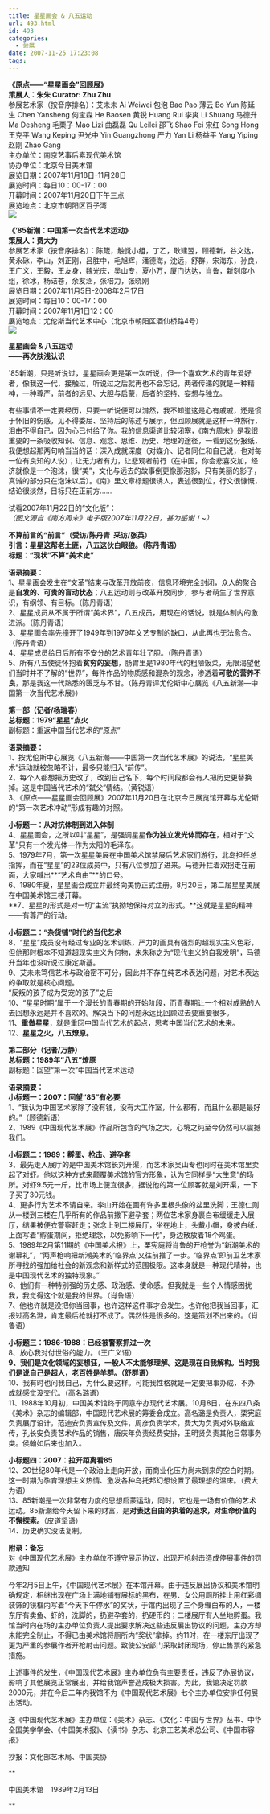 ```yaml
---
title: 星星画会 & 八五运动
url: 493.html
id: 493
categories:
  - 会展
date: 2007-11-25 17:23:08
tags:
---
```


**《原点——“星星画会”回顾展》  
策展人：朱朱 Curator: Zhu Zhu**  
参展艺术家（按音序排名）：艾未未 Ai Weiwei 包泡 Bao Pao 薄云 Bo Yun 陈延生 Chen Yansheng 何宝森 He Baosen 黄锐 Huang Rui 李爽 Li Shuang 马德升 Ma Desheng 毛栗子 Mao Lizi 曲磊磊 Qu Leilei 邵飞 Shao Fei 宋红 Song Hong 王克平 Wang Keping 尹光中 Yin Guangzhong 严力 Yan Li 杨益平 Yang Yiping 赵刚 Zhao Gang  
主办单位：南京艺事后素现代美术馆  
协办单位：北京今日美术馆  
展览日期：2007年11月18日-11月28日  
展览时间：每日10：00-17：00  
开幕时间：2007年11月20日下午三点  
展览地点：北京市朝阳区百子湾  
![](http://photo.guolaijie.com/rooufer/attachments/month_0711/s20071125171445.jpg)  
  
**《’85新潮：中国第一次当代艺术运动》  
策展人：费大为**  
参展艺术家（按音序排名）：陈箴，触觉小组，丁乙，耿建翌，顾德新，谷文达，黄永砯，李山，刘正刚，吕胜中，毛旭辉，潘德海，沈远，舒群，宋海东，孙良，王广义，王毅，王友身，魏光庆，吴山专，夏小万，厦门达达，肖鲁，新刻度小组，徐冰，杨诘苍，余友涵，张培力，张晓刚  
展览日期：2007年11月5日-2008年2月17日  
展览时间：每日10：00-17：00  
开幕时间：2007年11月1日12：00  
展览地点：尤伦斯当代艺术中心（北京市朝阳区酒仙桥路4号）  
![](http://photo.guolaijie.com/rooufer/attachments/month_0711/u20071125171428.jpg)  
  

**星星画会 & 八五运动  
——再次肤浅认识**

  
`85新潮，只是听说过，星星画会更是第一次听说，但一个喜欢艺术的青年爱好者，像我这一代，接触过，听说过之后就再也不会忘记，两者传递的就是一种精神，一种尊严，前者的远见、大胆与启蒙，后者的坚持、妄想与独立。  
  
有些事情不一定要经历，只要一听说便可以潸然，我不知道这是心有戚戚，还是惯于怀旧的伤感，见不得委屈、坚持后的陈述与展示，但回顾展就是这样一种旅行，泪由不得自己，因为心已付给了你。我的信息渠道比较闭塞，《南方周末》是我很重要的一条吸收知识、信息、观念、思维、历史、地理的途径，一看到这份报纸，我便想起那两句响当当的话：深入成就深度（对媒介、记者同仁和自己说，也对每一位有良知的人说）；让无力者有力，让悲观者前行（在中国，你会悲喜交加，经济就像是一个泡沫，很“美”，文化与远去的故事倒更像那泡影，只有美丽的影子，真诚的部分只在泡沫以后）。《南》里文章标题很诱人，表述很到位，行文很慷慨，结论很淡然，目标只在正前方……  
  
试看2007年11月22日的“文化版”：  
_（图文源自《南方周末》电子版2007年11月22日，甚为感谢！~）_  
  
**不算前言的“前言”（受访/陈丹青  采访/张英）  
引言：星星这帮老土匪，八五这伙白眼狼。（陈丹青语）  
标题：“现状”不算“美术史”**  
  
**语录摘要：**  
1、星星画会发生在“文革”结束与改革开放前夜，信息环境完全封闭，众人的聚合是**自发的、可贵的盲动状态**；八五运动则与改革开放同步，参与者萌生了世界意识，有纲领、有目标。（陈丹青语）  
2、星星成员从不属于所谓“美术界”，八五成员，用现在的话说，就是体制内的激进派。（陈丹青语）  
3、星星画会率先撞开了1949年到1979年文艺专制的缺口，从此再也无法愈合。（陈丹青语）  
4、星星成员给日后所有不安分的艺术青年壮了胆。（陈丹青语）  
5、所有八五使徒怀抱着**贫穷的妄想**，肠胃里是1980年代的粗陋饭菜，无限渴望他们当时并不了解的“世界”，每件作品的物质感和混杂的观念，渗透着**可敬的营养不良**，那是我这一代熟悉的匮乏与不甘。（陈丹青评尤伦斯中心展览《八五新潮—中国第一次当代艺术展》）  
  
**第一部（记者/杨瑞春）  
总标题：1979“星星”点火**  
副标题：重返中国当代艺术的“原点”  
  
**语录摘要：**  
1、按尤伦斯中心展览《八五新潮——中国第一次当代艺术展》的说法，“星星美术”运动就被忽略不计，最多只能归入“前传”。  
2、每个人都想把历史改了，改到自己名下，每个时间段都会有人把历史更替换掉。这是中国当代艺术的“弑父”情结。（黄锐语）  
3、《原点——星星画会回顾展》2007年11月20日在北京今日展览馆开幕与尤伦斯的“第一次艺术冲动”形成有趣的对照。  
  
**小标题一：从对抗体制到进入体制**  
4、星星画会，之所以叫“星星”，是强调星星**作为独立发光体而存在**，相对于“文革”只有一个发光体—作为太阳的毛泽东。  
5、1979年7月，第一次星星美展在中国美术馆禁展后艺术家们游行，北岛担任总指挥，而在“星星”的23位成员中，只有八位参加了进来。马德升拄着双拐走在前面，大家喊出**“艺术自由”**的口号。  
6、1980年夏，星星画会成立并最终向美协正式注册。8月20日，第二届星星美展在中国美术馆三楼开幕。  
**7、星星的形式是对一切“主流”执拗地保持对立的形式。**这就是星星的精神——有尊严的行动。  
  
**小标题二：“杂货铺”时代的当代艺术**  
8、“星星”成员没有经过专业的艺术训练，严力的画具有强烈的超现实主义色彩，但他那时根本不知道超现实主义为何物，朱朱称之为“现代主义的自我发明”，马德升当年也没听说过康定斯基。  
9、艾未未笃信艺术与政治密不可分，因此并不存在纯艺术表达问题，对艺术表达的争取就是核心问题。  
“反叛的孩子成为受宠的孩子”之后  
10、“星星时期”属于一个漫长的青春期的开始阶段，而青春期让一个相对成熟的人去回想永远是并不喜欢的。解决当下的问题永远比回顾过去要重要很多。  
11、**重做星星**，就是重回中国当代艺术的起点，思考中国当代艺术的未来。  
12、**星星之火，八五燎原。**  
  
**第二部分（记者/万静）  
总标题：1989年“八五”燎原**  
副标题：回望“第一次”中国当代艺术运动  
  
**语录摘要：**  
**小标题一：2007：回望“85”有必要**  
1、“我认为中国艺术家除了没有钱，没有大工作室，什么都有，而且什么都是最好的。”（顾德新语）  
2、1989《中国现代艺术展》作品所包含的气场之大，心境之纯至今仍然可以震撼我们。  
  
**小标题二：1989：孵蛋、枪击、避孕套**  
3、最先走入展厅的是中国美术馆长刘开渠，而艺术家吴山专也同时在美术馆里卖起了对虾。他以这种方式来颠覆美术馆的官方形象，认为它同样是“大生意”的场所。对虾9.5元一斤，比市场上便宜很多，据说他的第一位顾客就是刘开渠，一下子买了30元钱。  
4、更多行为艺术不请自来。李山开始在画有许多里根头像的盆里洗脚；王德仁则从一楼到三楼在几乎所有的作品前撒下避孕套；两位艺术家身裹白布缓缓走入展厅，结果被便衣警察赶走；张念上到二楼展厅，坐在地上，头戴小帽，身披白纸，上面写着“孵蛋期间，拒绝理念，以免影响下一代”，身边散放着18个鸡蛋。  
5、1989年2月第11期的《中国美术报》上，栗宪庭将肖鲁的开枪誉为“新潮美术的谢幕礼”，“两声枪响把新潮美术的‘临界点’又往前推了一步。‘临界点’即前卫艺术家所寻找的强加给社会的新观念和新样式的范围极限。这本身就是一种现代精神，也是中国现代艺术的独特现象。”  
6、他们有一种特别强的历史感、政治感、使命感。但我就是一些个人情感困扰我，我觉得这个就是我的世界。（肖鲁语）  
7、他也许就是没把你当回事，也许这样这件事才会发生。也许他把我当回事，汇报过高名潞，肯定最后枪就打不成了。偶然性是很多的。这是策划不出来的。（肖鲁语）  
  
**小标题三：1986-1988：已经被警察抓过一次**  
8、放心我对付世俗的能力。（王广义语）  
**9、我们是文化领域的妄想狂，一般人不太能够理解。这是现在自我解构。当时我们是说自己是超人，老百姓是羊群。（舒群语）**  
10、我有时也问我自己，为什么要这样。可能我性格就是一定要把事办成，不办成就感觉没交代。（高名潞语）  
11、1988年10月初，中国美术馆终于同意举办现代艺术展。10月8日，在东四八条《美术》杂志的编辑部，中国现代艺术展的筹委会成立。高名潞是负责人，栗宪庭负责展厅设计，范迪安负责宣传及文件，周彦负责学术，费大为负责对外联络宣传，孔长安负责艺术作品的销售，唐庆年负责经费安排，王明贤负责其他日常事务类。侯翰如后来也加入。  
  
**小标题四：2007：拉开距离看85**  
12、20世纪80年代是一个政治上走向开放，而商业化压力尚未到来的空白时期。这一时期为孕育理想主义热情、激发各种乌托邦幻想设置了最理想的温床。（费大为语）  
13、85新潮是一次非常有力度的思想启蒙运动，同时，它也是一场有价值的艺术运动。85新潮给今天留下来的财富，是**对表达自由的执着的追求，对生命价值的不懈探索。**（皮道坚语）  
14、历史确实没法复制。  
  
**附录：备忘**  
对《中国现代艺术展》主办单位不遵守展示协议，出现开枪射击造成停展事件的罚款通知  
  
今年2月5日上午，《中国现代艺术展》在本馆开幕。由于违反展出协议和美术馆明确规定，相继出现在广场上满地铺有展标的黑布，在男、女公用厕所挂上用红彩绸装饰的镜框内写着“今天下午停水”的奖状，于馆内出现了三个身缠白布的人，一楼东厅有卖鱼、虾的，洗脚的，扔避孕套的，扔硬币的；二楼展厅有人坐地孵蛋。我馆当时向在场的主办单位负责人提出要求解决这些违反展出协议的问题，主办方却未能完全制止，不得已由美术馆将厕所内“奖状”拿掉。约11时，在一楼东厅出现了更为严重的参展作者开枪射击问题。致使公安部门采取封闭现场，停止售票的紧急措施。  
  
上述事件的发生，《中国现代艺术展》主办单位负有主要责任，违反了办展协议，影响了其他展览正常展出，并给我馆声誉造成极大损害。为此，我馆决定罚款2000元，并在今后二年内我馆不为《中国现代艺术展》七个主办单位安排任何展出活动。  
  
送《中国现代艺术展》主办单位：《美术》杂志、《文化：中国与世界》丛书、中华全国美学学会、《中国美术报》、《读书》杂志、北京工艺美术总公司、《中国市容报》  
  
抄报：文化部艺术局、中国美协  
  
**

中国美术馆　1989年2月13日

**